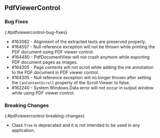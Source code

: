 ## PdfViewerControl

### Bug Fixes
{:#pdfviewercontrol-bug-fixes}

* \#163082 - Alignment of the extracted texts are preserved properly.
* \#164557 - Null reference exception will not be thrown while printing the PDF document using PDF viewer control.
* \#164480 - PdfDocumentView will not crash anymore while exporting PDF document pages as images.
* \#164305 - Page contents will not scroll while adding the ink annotation to the PDF document in PDF viewer control.
* \#164305 - Null reference exception will no longer thrown after setting the `CanContentScroll` property of the Scroll Viewer to false.
* \#162240 - System.Windows.Data error will not occur in output window while using PDF viewer control.

### Breaking Changes
{:#pdfviewercontrol-breaking-changes}

* Class `Tree` is deprecated and it is not intended to be used in any application. 
